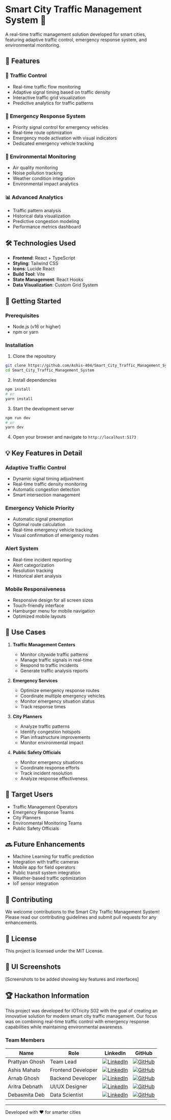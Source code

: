 # Smart City Traffic Management System 🚦

A real-time traffic management solution developed for smart cities, featuring adaptive traffic control, emergency response system, and environmental monitoring.

## 🌟 Features

### 🚥 Traffic Control
- Real-time traffic flow monitoring
- Adaptive signal timing based on traffic density
- Interactive traffic grid visualization
- Predictive analytics for traffic patterns

### 🚨 Emergency Response System
- Priority signal control for emergency vehicles
- Real-time route optimization
- Emergency mode activation with visual indicators
- Dedicated emergency vehicle tracking

### 🌿 Environmental Monitoring
- Air quality monitoring
- Noise pollution tracking
- Weather condition integration
- Environmental impact analytics

### 📊 Advanced Analytics
- Traffic pattern analysis
- Historical data visualization
- Predictive congestion modeling
- Performance metrics dashboard

## 🛠️ Technologies Used

- **Frontend**: React + TypeScript
- **Styling**: Tailwind CSS
- **Icons**: Lucide React
- **Build Tool**: Vite
- **State Management**: React Hooks
- **Data Visualization**: Custom Grid System

## 🚀 Getting Started

### Prerequisites
- Node.js (v16 or higher)
- npm or yarn

### Installation

1. Clone the repository
```bash
git clone https://github.com/Ashis-404/Smart_City_Traffic_Management_System.git
cd Smart_City_Traffic_Management_System
```

2. Install dependencies
```bash
npm install
# or
yarn install
```

3. Start the development server
```bash
npm run dev
# or
yarn dev
```

4. Open your browser and navigate to `http://localhost:5173`

## 💡 Key Features in Detail

### Adaptive Traffic Control
- Dynamic signal timing adjustment
- Real-time traffic density monitoring
- Automatic congestion detection
- Smart intersection management

### Emergency Vehicle Priority
- Automatic signal preemption
- Optimal route calculation
- Real-time emergency vehicle tracking
- Visual confirmation of emergency routes

### Alert System
- Real-time incident reporting
- Alert categorization
- Resolution tracking
- Historical alert analysis

### Mobile Responsiveness
- Responsive design for all screen sizes
- Touch-friendly interface
- Hamburger menu for mobile navigation
- Optimized mobile layouts

## 🎯 Use Cases

1. **Traffic Management Centers**
   - Monitor citywide traffic patterns
   - Manage traffic signals in real-time
   - Respond to traffic incidents
   - Generate traffic analysis reports

2. **Emergency Services**
   - Optimize emergency response routes
   - Coordinate multiple emergency vehicles
   - Monitor emergency situation status
   - Track response times

3. **City Planners**
   - Analyze traffic patterns
   - Identify congestion hotspots
   - Plan infrastructure improvements
   - Monitor environmental impact

4. **Public Safety Officials**
   - Monitor emergency situations
   - Coordinate response efforts
   - Track incident resolution
   - Analyze response effectiveness

## 👥 Target Users

- Traffic Management Operators
- Emergency Response Teams
- City Planners
- Environmental Monitoring Teams
- Public Safety Officials

## 🔜 Future Enhancements

- Machine Learning for traffic prediction
- Integration with traffic cameras
- Mobile app for field operators
- Public transit system integration
- Weather-based traffic optimization
- IoT sensor integration

## 🤝 Contributing

We welcome contributions to the Smart City Traffic Management System! Please read our contributing guidelines and submit pull requests for any enhancements.

## 📝 License

This project is licensed under the MIT License.

## 🎨 UI Screenshots

[Screenshots to be added showing key features and interfaces]

## 🏆 Hackathon Information

This project was developed for IOTricity S02 with the goal of creating an innovative solution for modern smart city traffic management. Our focus was on combining real-time traffic control with emergency response capabilities while maintaining environmental awareness.

### Team Members

| Name | Role | LinkedIn | GitHub |
|------|------|----------|--------|
| Prattyan Ghosh | Team Lead | [![LinkedIn](https://img.shields.io/badge/LinkedIn-blue?style=flat&logo=linkedin)](https://www.linkedin.com/in/prattyanghosh/) | [![GitHub](https://img.shields.io/badge/GitHub-black?style=flat&logo=github)](https://github.com/prattyan) |
| Ashis Mahato | Frontend Developer | [![LinkedIn](https://img.shields.io/badge/LinkedIn-blue?style=flat&logo=linkedin)](https://www.linkedin.com/in/ashis-mahato-9733332b8/) | [![GitHub](https://img.shields.io/badge/GitHub-black?style=flat&logo=github)](https://github.com/Ashis-404) |
| Arnab Ghosh | Backend Developer | [![LinkedIn](https://img.shields.io/badge/LinkedIn-blue?style=flat&logo=linkedin)](https://www.linkedin.com/in/arnab-ghosh-854854289/) | [![GitHub](https://img.shields.io/badge/GitHub-black?style=flat&logo=github)](https://github.com/arnabg2005) |
| Aritra Debnath | UI/UX Designer | [![LinkedIn](https://img.shields.io/badge/LinkedIn-blue?style=flat&logo=linkedin)](https://www.linkedin.com/in/aritradeb07/) | [![GitHub](https://img.shields.io/badge/GitHub-black?style=flat&logo=github)](https://github.com/AritraDeb05) |
| Debasmita Deb | Data Scientist | [![LinkedIn](https://img.shields.io/badge/LinkedIn-blue?style=flat&logo=linkedin)](https://www.linkedin.com/in/debasmita-deb-7883392b8/) | [![GitHub](https://img.shields.io/badge/GitHub-black?style=flat&logo=github)](#) |



---

Developed with ❤️ for smarter cities
